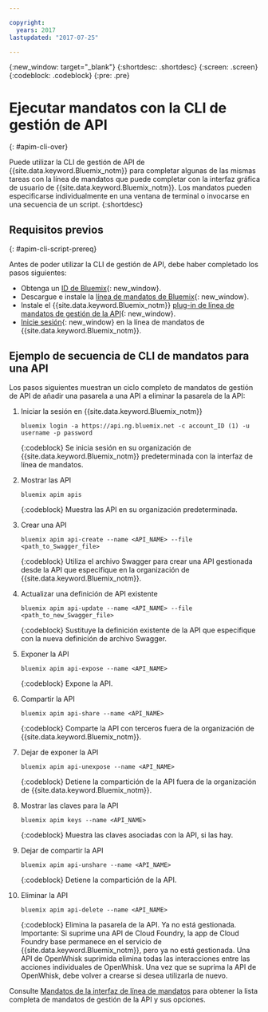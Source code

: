```yaml
---

copyright:
  years: 2017
lastupdated: "2017-07-25"

---
```



{:new_window: target="_blank"}
{:shortdesc: .shortdesc}
{:screen: .screen}
{:codeblock: .codeblock}
{:pre: .pre}

# Ejecutar mandatos con la CLI de gestión de API
{: #apim-cli-over}

Puede utilizar la CLI de gestión de API de {{site.data.keyword.Bluemix_notm}} para completar algunas de las mismas tareas con la línea de mandatos que puede completar con la interfaz gráfica de usuario de {{site.data.keyword.Bluemix_notm}}. Los mandatos pueden especificarse individualmente en una ventana de terminal o invocarse en una secuencia de un script.
{:shortdesc}

## Requisitos previos
{: #apim-cli-script-prereq}

Antes de poder utilizar la CLI de gestión de API, debe haber completado los pasos siguientes:

* Obtenga un [ID de Bluemix](../../admin/adminpublic.html#signing-up-for-bluemix){: new_window}. 
* Descargue e instale la [línea de mandatos de Bluemix](../../cli/reference/bluemix_cli/index.html#getting-started){: new_window}.
* Instale el {{site.data.keyword.Bluemix_notm}} [plug-in de línea de mandatos de gestión de la API](../../cli/reference/bluemix_cli/index.html#install_plug-in){: new_window}.
* [Inicie sesión](../../cli/reference/bluemix_cli/bx_cli.html){: new_window} en la línea de mandatos de {{site.data.keyword.Bluemix_notm}}.

## Ejemplo de secuencia de CLI de mandatos para una API

Los pasos siguientes muestran un ciclo completo de mandatos de gestión de API de añadir una pasarela a una API a eliminar la pasarela de la API:

1. Iniciar la sesión en {{site.data.keyword.Bluemix_notm}} 
    ```
    bluemix login -a https://api.ng.bluemix.net -c account_ID (1) -u username -p password
    ```
    {:codeblock}
    Se inicia sesión en su organización de {{site.data.keyword.Bluemix_notm}} predeterminada con la interfaz de línea de mandatos.

2. Mostrar las API
    ```
    bluemix apim apis
    ```
    {:codeblock}
    Muestra las API en su organización predeterminada.

3. Crear una API
    ```
    bluemix apim api-create --name <API_NAME> --file <path_to_Swagger_file>
    ```
    {:codeblock}
    Utiliza el archivo Swagger para crear una API gestionada desde la API que especifique en la organización de {{site.data.keyword.Bluemix_notm}}.

4. Actualizar una definición de API existente
    ```
    bluemix apim api-update --name <API_NAME> --file <path_to_new_Swagger_file>
    ```
    {:codeblock}
    Sustituye la definición existente de la API que especifique con la nueva definición de archivo Swagger.

5. Exponer la API
    ```
    bluemix apim api-expose --name <API_NAME>
    ```
    {:codeblock}
    Expone la API.

6. Compartir la API
    ```
    bluemix apim api-share --name <API_NAME>
    ```
    {:codeblock}
    Comparte la API con terceros fuera de la organización de {{site.data.keyword.Bluemix_notm}}.

7. Dejar de exponer la API
    ```
    bluemix apim api-unexpose --name <API_NAME>
    ```
    {:codeblock}
    Detiene la compartición de la API fuera de la organización de {{site.data.keyword.Bluemix_notm}}.

8. Mostrar las claves para la API
    ```
    bluemix apim keys --name <API_NAME>
    ```
    {:codeblock}
    Muestra las claves asociadas con la API, si las hay.

9. Dejar de compartir la API
    ```
    bluemix apim api-unshare --name <API_NAME>
    ```
    {:codeblock}
    Detiene la compartición de la API.
	
10. Eliminar la API
    ```
    bluemix apim api-delete --name <API_NAME>
    ```
    {:codeblock}
    Elimina la pasarela de la API. Ya no está gestionada.
    Importante: Si suprime una API de Cloud Foundry, la app de Cloud Foundry base permanece en el servicio de {{site.data.keyword.Bluemix_notm}}, pero ya no está gestionada. Una API de OpenWhisk suprimida elimina todas las interacciones entre las acciones individuales de OpenWhisk. Una vez que se suprima la API de OpenWhisk, debe volver a crearse si desea utilizarla de nuevo.
    
Consulte [Mandatos de la interfaz de línea de mandatos](../../cli/plugins/api-management-cliplugin/index.html) para obtener la lista completa de mandatos de gestión de la API y sus opciones.

